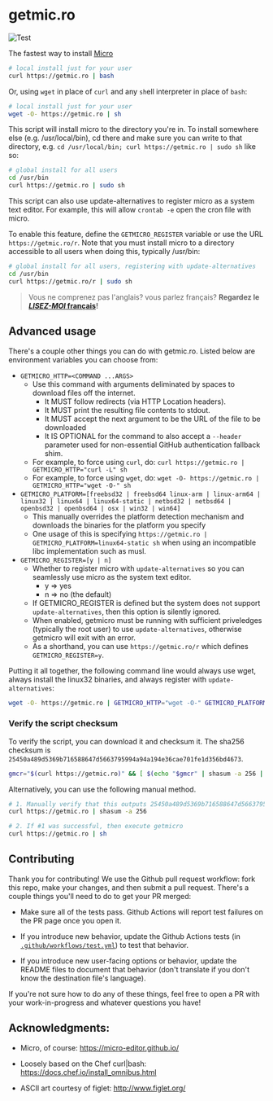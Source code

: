 # getmic.ro

![Test](https://github.com/benweissmann/getmic.ro/workflows/Test/badge.svg)

The fastest way to install [Micro](https://micro-editor.github.io/)

```Bash
# local install just for your user
curl https://getmic.ro | bash
```

Or, using `wget` in place of `curl` and any `sh`ell interpreter in place of `bash`:

```Bash
# local install just for your user
wget -O- https://getmic.ro | sh
```

This script will install micro to the directory you're in. To install somewhere else (e.g. /usr/local/bin), cd there and make sure you can write to that directory, e.g. `cd /usr/local/bin; curl https://getmic.ro | sudo sh` like so:

```Bash
# global install for all users
cd /usr/bin
curl https://getmic.ro | sudo sh
```

This script can also use update-alternatives to register micro as a system text editor.
For example, this will allow `crontab -e` open the cron file with micro.

To enable this feature, define the `GETMICRO_REGISTER` variable or use the URL
`https://getmic.ro/r`. Note that you must install micro to a directory
accessible to all users when doing this, typically /usr/bin:

```Bash
# global install for all users, registering with update-alternatives
cd /usr/bin
curl https://getmic.ro/r | sudo sh
```

> Vous ne comprenez pas l'anglais? vous parlez français? **Regardez le [*LISEZ-MOI* français](./README.fr.md)!**

## Advanced usage

There's a couple other things you can do with getmic.ro. Listed below are environment variables you can choose from:

* `GETMICRO_HTTP=<COMMAND ...ARGS>`
    + Use this command with arguments deliminated by spaces to download files off the internet.
        - It MUST follow redirects (via HTTP Location headers).
        - It MUST print the resulting file contents to stdout.
        - It MUST accept the next argument to be the URL of the file to be downloaded
        - It IS OPTIONAL for the command to also accept a `--header` parameter used for non-essential GitHub authentication fallback shim.
    + For example, to force using `curl`, do: `curl https://getmic.ro | GETMICRO_HTTP="curl -L" sh`
    + For example, to force using `wget`, do: `wget -O- https://getmic.ro | GETMICRO_HTTP="wget -O-" sh`
* `GETMICRO_PLATFORM=[freebsd32 | freebsd64 linux-arm | linux-arm64 | linux32 | linux64 | linux64-static | netbsd32 | netbsd64 | openbsd32 | openbsd64 | osx | win32 | win64]`
    + This manually overrides the platform detection mechanism and downloads the binaries for the platform you specify
    + One usage of this is specifying `https://getmic.ro | GETMICRO_PLATFORM=linux64-static sh` when using an incompatible libc implementation such as musl.
* `GETMICRO_REGISTER=[y | n]`
    + Whether to register micro with `update-alternatives` so you can seamlessly use micro as the system text editor.
        - y => yes
        - n => no (the default)
    + If GETMICRO_REGISTER is defined but the system does not support `update-alternatives`, then this option is silently ignored.
    + When enabled, getmicro must be running with sufficient priveledges (typically the root user) to use `update-alternatives`, otherwise getmicro will exit with an error.
    + As a shorthand, you can use `https://getmic.ro/r` which defines `GETMICRO_REGISTER=y`.

Putting it all together, the following command line would always use wget, always install the linux32 binaries, and always register with `update-alternatives`:

```Bash
wget -O- https://getmic.ro | GETMICRO_HTTP="wget -O-" GETMICRO_PLATFORM=linux32 GETMICRO_REGISTER=y sh
```

### Verify the script checksum

To verify the script, you can download it and checksum it. The sha256 checksum is `25450a489d5369b716588647d5663795994a94a194e36cae701fe1d356bd4673`.

```Bash
gmcr="$(curl https://getmic.ro)" && [ $(echo "$gmcr" | shasum -a 256 | cut -d' ' -f1) = 25450a489d5369b716588647d5663795994a94a194e36cae701fe1d356bd4673 ] && echo "$gmcr" | sh
```
    
Alternatively, you can use the following manual method.

```Bash
# 1. Manually verify that this outputs 25450a489d5369b716588647d5663795994a94a194e36cae701fe1d356bd4673
curl https://getmic.ro | shasum -a 256

# 2. If #1 was successful, then execute getmicro
curl https://getmic.ro | sh
```

## Contributing

Thank you for contributing! We use the Github pull request workflow: fork this repo, make your changes, and then submit a pull request. There's a couple things you'll need to do to get your PR merged:

- Make sure all of the tests pass. Github Actions will report test failures on the PR page once you open it.

- If you introduce new behavior, update the Github Actions tests (in [`.github/workflows/test.yml`](https://github.com/benweissmann/getmic.ro/blob/master/.github/workflows/test.yml)) to test that behavior.

- If you introduce new user-facing options or behavior, update the README files to document that behavior (don't translate if you don't know the destination file's language).

If you're not sure how to do any of these things, feel free to open a PR with your work-in-progress and whatever questions you have!

## Acknowledgments:

- Micro, of course: https://micro-editor.github.io/

- Loosely based on the Chef curl|bash: https://docs.chef.io/install_omnibus.html

- ASCII art courtesy of figlet: http://www.figlet.org/

<!--shasum=25450a489d5369b716588647d5663795994a94a194e36cae701fe1d356bd4673-->
